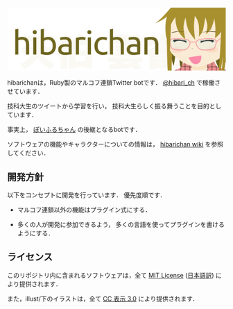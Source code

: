 ![ひばりちゃん](illust/header.png)

hibarichanは，Ruby製のマルコフ連鎖Twitter botです．
[@hibari_ch](http://twitter.com/hibari_ch)
で稼働させています．

技科大生のツイートから学習を行い，
技科大生らしく振る舞うことを目的としています．

事実上，
[ぽいふるちゃん](http://github.com/yantene/poifullchan)
の後継となるbotです．

ソフトウェアの機能やキャラクターについての情報は，
[hibarichan wiki](https://github.com/yantene/hibarichan/wiki)
を参照してください．

## 開発方針

以下をコンセプトに開発を行っています．
優先度順です．

- マルコフ連鎖以外の機能はプラグイン式にする．

- 多くの人が開発に参加できるよう，
  多くの言語を使ってプラグインを書けるようにする．

## ライセンス

このリポジトリ内に含まれるソフトウェアは，全て
[MIT License](LICENSE)
([日本語訳](http://sourceforge.jp/projects/opensource/wiki/licenses%2FMIT_license))
により提供されます．

また，illust/下のイラストは，全て
[CC 表示 3.0](http://creativecommons.org/licenses/by/3.0/)
により提供されます．
